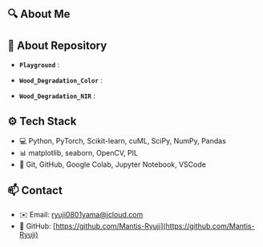 ## 🔍 About Me


## 🚀 About Repository

- **`Playground`** :

  
- **`Wood_Degradation_Color`** :

  
- **`Wood_Degradation_NIR`** :


## ⚙️ Tech Stack

- 💻 Python, PyTorch, Scikit-learn, cuML, SciPy, NumPy, Pandas
- 📊 matplotlib, seaborn, OpenCV, PIL
- 📁 Git, GitHub, Google Colab, Jupyter Notebook, VSCode

## 📫 Contact

- ✉️ Email: ryuji0801yama@icloud.com
- 📂 GitHub: [https://github.com/Mantis-Ryuji](https://github.com/Mantis-Ryuji)
